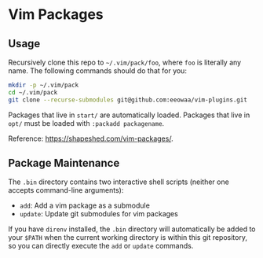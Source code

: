 # Vim Packages

## Usage

Recursively clone this repo to `~/.vim/pack/foo`, where `foo` is literally any
name. The following commands should do that for you:

``` sh
mkdir -p ~/.vim/pack
cd ~/.vim/pack
git clone --recurse-submodules git@github.com:eeowaa/vim-plugins.git
```

Packages that live in `start/` are automatically loaded. Packages that live in
`opt/` must be loaded with `:packadd packagename`.

Reference: <https://shapeshed.com/vim-packages/>.

## Package Maintenance

The `.bin` directory contains two interactive shell scripts (neither one
accepts command-line arguments):

- `add`: Add a vim package as a submodule
- `update`: Update git submodules for vim packages

If you have `direnv` installed, the `.bin` directory will automatically be
added to your `$PATH` when the current working directory is within this git
repository, so you can directly execute the `add` or `update` commands.
